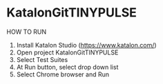 # KatalonGitTINYPULSE
HOW TO RUN
1. Install Katalon Studio (https://www.katalon.com/)
2. Open project KatalonGitTINYPULSE
3. Select Test Suites
4. At Run button, select drop down list
5. Select Chrome browser and Run
